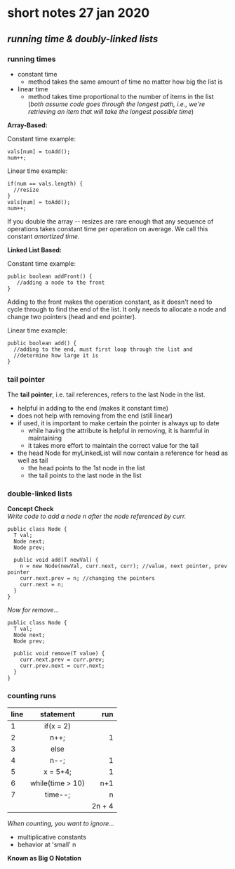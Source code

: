 # short notes 27 jan 2020
## _running time & doubly-linked lists_

### running times
- constant time
	- method takes the same amount of time no matter how big the list is
- linear time
	- method takes time proportional to the number of items in the list   
(_both assume code goes through the longest path, i.e., we're retrieving an item that will take the longest possible time_)   

**Array-Based:**   

Constant time example:
```
vals[num] = toAdd();
num++;
```
Linear time example:
```
if(num == vals.length) {
  //resize
}
vals[num] = toAdd();
num++;
```
If you double the array -- resizes are rare enough that
 any sequence of operations takes constant time per operation on average.
 We call this constant _amortized time_.   

**Linked List Based:**   

Constant time example:
```
public boolean addFront() {
   //adding a node to the front
}
```
Adding to the front makes the operation constant, as it doesn't need to cycle through to find the end of the list.
 It only needs to allocate a node and change two pointers (head and end pointer).   

Linear time example:
```
public boolean add() {
  //adding to the end, must first loop through the list and
  //determine how large it is
}
```

### tail pointer
The **tail pointer**, i.e. tail references, refers to the last Node in the list.
- helpful in adding to the end (makes it constant time)
- does not help with removing from the end (still linear)
- if used, it is important to make certain the pointer is always up to date
	- while having the attribute is helpful in removing, it is harmful in maintaining
	- it takes more effort to maintain the correct value for the tail
- the head Node for myLinkedList will now contain a reference for head as well as tail
	- the head points to the 1st node in the list
	- the tail points to the last node in the list

### double-linked lists
**Concept Check**   
_Write code to add a node n after the node referenced by curr._   
```
public class Node {
  T val;
  Node next;
  Node prev;
  
  public void add(T newVal) {
    n = new Node(newVal, curr.next, curr); //value, next pointer, prev pointer
    curr.next.prev = n; //changing the pointers
    curr.next = n;
  }
}
```
_Now for remove..._
```
public class Node {
  T val;
  Node next;
  Node prev;

  public void remove(T value) {
    curr.next.prev = curr.prev;
    curr.prev.next = curr.next;
  }
}
```

### counting runs
| line   | statement           | run  |
| ------ |:-------------------:| -----:|
| 1 | if(x = 2) |   |
| 2 |   n++; | 1 |
| 3 | else |   |
| 4 |   n--; | 1 |
| 5 | x = 5+4; | 1 |
| 6 | while(time > 10) | n+1 |
| 7 |   time--;  | n |
|   |        | 2n + 4 |
   
_When counting, you want to ignore..._
- multiplicative constants
- behavior at 'small' n

**Known as Big O Notation**
